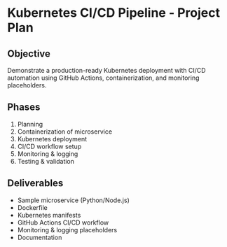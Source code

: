 # Kubernetes CI/CD Pipeline - Project Plan

## Objective
Demonstrate a production-ready Kubernetes deployment with CI/CD automation using GitHub Actions, containerization, and monitoring placeholders.

## Phases
1. Planning
2. Containerization of microservice
3. Kubernetes deployment
4. CI/CD workflow setup
5. Monitoring & logging
6. Testing & validation

## Deliverables
- Sample microservice (Python/Node.js)
- Dockerfile
- Kubernetes manifests
- GitHub Actions CI/CD workflow
- Monitoring & logging placeholders
- Documentation
